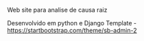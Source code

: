 Web site para analise de causa raiz 


Desenvolvido em python e Django
Template  - https://startbootstrap.com/theme/sb-admin-2
